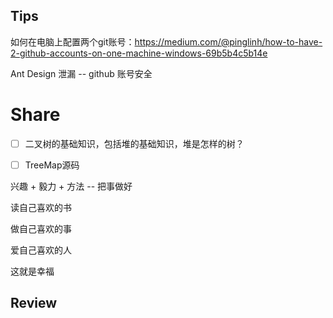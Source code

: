## Tips

如何在电脑上配置两个git账号：https://medium.com/@pinglinh/how-to-have-2-github-accounts-on-one-machine-windows-69b5b4c5b14e

Ant Design 泄漏 -- github 账号安全

# Share

- [ ] 二叉树的基础知识，包括堆的基础知识，堆是怎样的树？
- [ ] TreeMap源码



兴趣 + 毅力 + 方法 -- 把事做好



读自己喜欢的书

做自己喜欢的事

爱自己喜欢的人

这就是幸福

## Review


